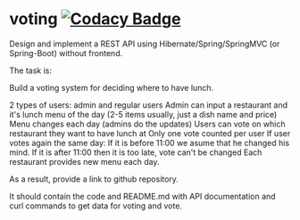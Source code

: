 # voting [![Codacy Badge](https://api.codacy.com/project/badge/Grade/0836fe0522a44c9bb98c353221e9cf24)](https://www.codacy.com/app/AlekdandrNsk/voting?utm_source=github.com&amp;utm_medium=referral&amp;utm_content=AlekdandrNsk/voting&amp;utm_campaign=Badge_Grade)

Design and implement a REST API using Hibernate/Spring/SpringMVC (or Spring-Boot) without frontend.

The task is:

Build a voting system for deciding where to have lunch.

2 types of users: admin and regular users
Admin can input a restaurant and it's lunch menu of the day (2-5 items usually, just a dish name and price)
Menu changes each day (admins do the updates)
Users can vote on which restaurant they want to have lunch at
Only one vote counted per user
If user votes again the same day:
If it is before 11:00 we asume that he changed his mind.
If it is after 11:00 then it is too late, vote can't be changed
Each restaurant provides new menu each day.

As a result, provide a link to github repository.

It should contain the code and README.md with API documentation and curl commands to get data for voting and vote.
